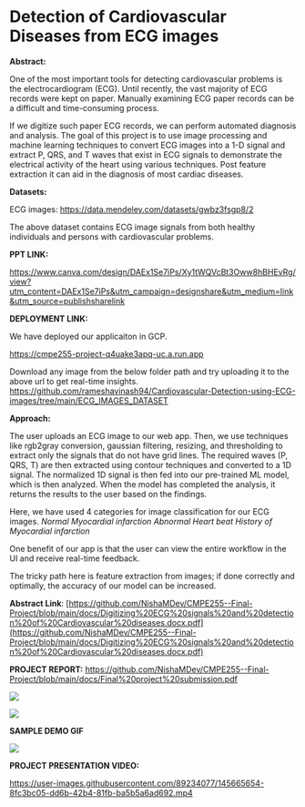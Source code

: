 # Detection of Cardiovascular Diseases from ECG images


**Abstract:**

One of the most important tools for detecting cardiovascular problems is the electrocardiogram (ECG). Until recently, the vast majority of ECG records were kept on paper. Manually examining ECG paper records can be a difficult and time-consuming process. 

If we digitize such paper ECG records, we can perform automated diagnosis and analysis. The goal of this project is to use image processing and machine learning techniques to convert ECG images into a 1-D signal and extract P, QRS, and T waves that exist in ECG signals to demonstrate the electrical activity of the heart using various techniques. Post feature extraction it can aid in the diagnosis of most cardiac diseases.

**Datasets:**

ECG images: https://data.mendeley.com/datasets/gwbz3fsgp8/2 

The above dataset contains ECG image signals from both healthy individuals and persons with cardiovascular problems.

**PPT LINK:**

https://www.canva.com/design/DAEx1Se7iPs/Xy1tWQVcBt3Oww8hBHEvRg/view?utm_content=DAEx1Se7iPs&utm_campaign=designshare&utm_medium=link&utm_source=publishsharelink

**DEPLOYMENT LINK:**

We have deployed our applicaiton in GCP.

https://cmpe255-project-q4uake3apq-uc.a.run.app

Download any image from the below folder path and try uploading it to the above url to get real-time insights.
https://github.com/rameshavinash94/Cardiovascular-Detection-using-ECG-images/tree/main/ECG_IMAGES_DATASET

**Approach:**

The user uploads an ECG image to our web app. Then, we use techniques like rgb2gray conversion, gaussian filtering, resizing, and thresholding to extract only the signals that do not have grid lines. The required waves (P, QRS, T) are then extracted using contour techniques and converted to a 1D signal. The normalized 1D signal is then fed into our pre-trained ML model, which is then analyzed. When the model has completed the analysis, it returns the results to the user based on the findings.

Here, we have used 4 categories for image classification for our ECG images.
_Normal
Myocardial infarction
Abnormal Heart beat
History of Myocardial infarction_

One benefit of our app is that the user can view the entire workflow in the UI and receive real-time feedback.

The tricky path here is feature extraction from images; if done correctly and optimally, the accuracy of our model can be increased.

**Abstract Link**: [https://github.com/NishaMDev/CMPE255--Final-Project/blob/main/docs/Digitizing%20ECG%20signals%20and%20detection%20of%20Cardiovascular%20diseases.docx.pdf](https://github.com/NishaMDev/CMPE255--Final-Project/blob/main/docs/Digitizing%20ECG%20signals%20and%20detection%20of%20Cardiovascular%20diseases.docx.pdf)

**PROJECT REPORT:** https://github.com/NishaMDev/CMPE255--Final-Project/blob/main/docs/Final%20project%20submission.pdf


![](https://raw.githubusercontent.com/rameshavinash94/Cardiovascular-Detection-using-ECG-images/main/img/Architecture_Diagram.png)

![](https://raw.githubusercontent.com/rameshavinash94/Cardiovascular-Detection-using-ECG-images/main/img/Deployment_diagram.png)

**SAMPLE DEMO GIF**

![](https://raw.githubusercontent.com/rameshavinash94/Cardiovascular-Detection-using-ECG-images/main/img/demo.gif)


**PROJECT PRESENTATION VIDEO:**

https://user-images.githubusercontent.com/89234077/145665654-8fc3bc05-dd6b-42b4-81fb-ba5b5a6ad692.mp4



